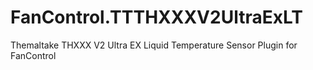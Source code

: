 # FanControl.TTTHXXXV2UltraExLT
Themaltake THXXX V2 Ultra EX Liquid Temperature Sensor Plugin for FanControl
